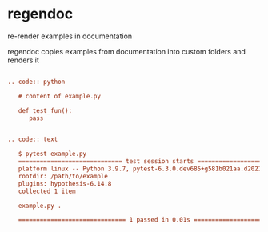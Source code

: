# regendoc

re-render examples in documentation

regendoc copies examples from documentation into custom folders and renders it


```rst

.. code:: python

   # content of example.py

   def test_fun():
      pass


.. code:: text

   $ pytest example.py
   ============================= test session starts ==============================
   platform linux -- Python 3.9.7, pytest-6.3.0.dev685+g581b021aa.d20210918, py-1.10.0, pluggy-1.0.0
   rootdir: /path/to/example
   plugins: hypothesis-6.14.8
   collected 1 item

   example.py .                                                             [100%]

   ============================== 1 passed in 0.01s ===============================
```